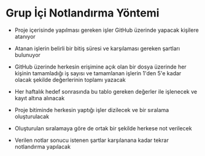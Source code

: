 # Grup İçi Notlandırma Yöntemi

- Proje içerisinde yapılması gereken işler GitHub üzerinde yapacak kişilere atanıyor

- Atanan işlerin belirli bir bitiş süresi ve karşılaması gereken şartları bulunuyor

- GitHub üzerinde herkesin erişimine açık olan bir dosya üzerinde her kişinin tamamladığı iş sayısı ve tamamlanan işlerin
1'den 5'e kadar olacak şekilde değerlerinin toplamı yazacak

- Her haftalık hedef sonrasında bu tablo gereken değerler ile işlenecek ve kayıt altına alınacak

- Proje bitiminde herkesin yaptığı işler dizilecek ve bir sıralama oluşturulacak

- Oluşturulan sıralamaya göre de ortak bir şekilde herkese not verilecek

- Verilen notlar sonucu istenen şartlar karşılanana kadar tekrar notlandırma yapılacak
